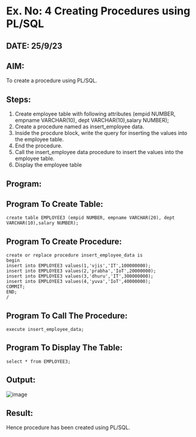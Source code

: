 # Ex. No: 4 Creating Procedures using PL/SQL

## DATE: 25/9/23

## AIM: 
To create a procedure using PL/SQL.

## Steps:
1. Create employee table with following attributes (empid NUMBER, empname VARCHAR(10), dept VARCHAR(10),salary NUMBER);
2. Create a procedure named as insert_employee data.
3. Inside the procdure block, write the query for inserting the values into the employee table.
4. End the procedure.
5. Call the insert_employee data procedure to insert the values into the employee table.
6. Display the employee table

## Program:

## Program To Create Table:
```
create table EMPLOYEE3 (empid NUMBER, empname VARCHAR(20), dept VARCHAR(10),salary NUMBER);
```
## Program To Create Procedure:
```
create or replace procedure insert_employee_data is
begin
insert into EMPLOYEE3 values(1,'vjis','IT',100000000);
insert into EMPLOYEE3 values(2,'prabha','IoT',20000000);
insert into EMPLOYEE3 values(3,'dhuru','IT',300000000);
insert into EMPLOYEE3 values(4,'yuva','IoT',40000000);
COMMIT;
END;
/
```
## Program To Call The Procedure:
```
execute insert_employee_data;
```
## Program To Display The Table:
```
select * from EMPLOYEE3;
```
## Output:
![image](https://github.com/Vijisdurai/Ex-No-4-Creating-Procedures-using-PL-SQL/assets/118343184/20f340fb-ad59-4ca4-894e-1958cce2eb3c)

## Result:
  Hence procedure has been created using PL/SQL.
